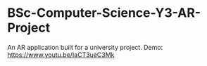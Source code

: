 # BSc-Computer-Science-Y3-AR-Project
An AR application built for a university project.
Demo: https://www.youtu.be/IaCT3ueC3Mk

